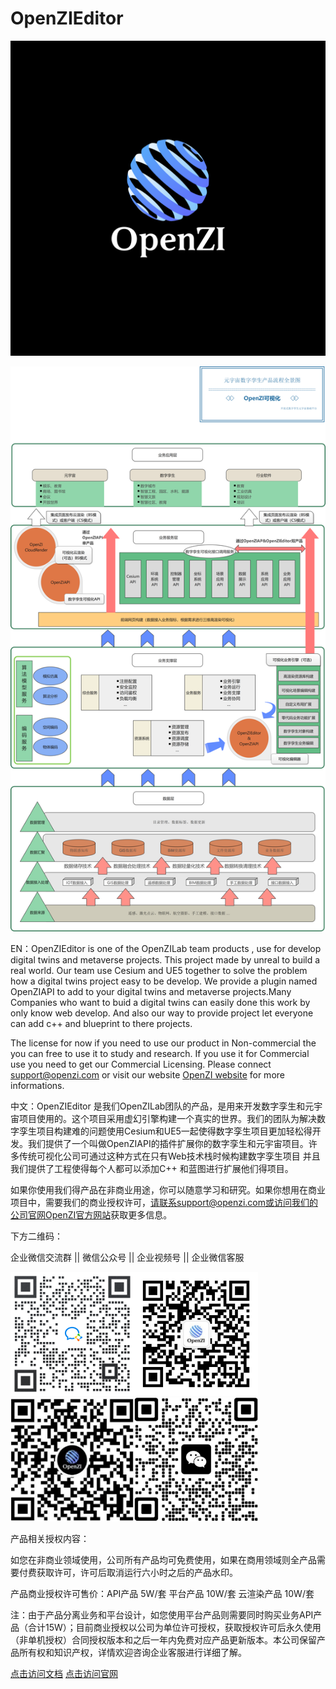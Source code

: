 # OpenZIEditor

![Logo](./Docs/OpenZILogo.png)

![Logo](./Docs/OpenZIProducts.png)

EN：OpenZIEditor is one of the OpenZILab team products , use for develop digital twins and metaverse projects. This project made by unreal to build a real world. Our team use Cesium and UE5 together to solve the problem how a digital twins project easy to be develop. We provide a plugin named OpenZIAPI to add to your digital twins and metaverse projects.Many Companies who want to buid a digital twins can easily done this work by only know web develop. And also our way to provide project let everyone can add c++ and blueprint to there projects.

The license for now if you need to use our product in Non-commercial the you can free to use it to study and research. If you use it for Commercial use you need to get our Commercial Licensing. Please connect support@openzi.com or visit our website [OpenZI website](http://cengzi.com/) for more informations.

中文：OpenZIEditor 是我们OpenZILab团队的产品，是用来开发数字孪生和元宇宙项目使用的。这个项目采用虚幻引擎构建一个真实的世界。我们的团队为解决数字孪生项目构建难的问题使用Cesium和UE5一起使得数字孪生项目更加轻松得开发。我们提供了一个叫做OpenZIAPI的插件扩展你的数字孪生和元宇宙项目。许多传统可视化公司可通过这种方式在只有Web技术栈时候构建数字孪生项目 并且我们提供了工程使得每个人都可以添加C++ 和蓝图进行扩展他们得项目。

如果你使用我们得产品在非商业用途，你可以随意学习和研究。如果你想用在商业项目中，需要我们的商业授权许可，请联系support@openzi.com或访问我们的公司官网[OpenZI官方网站](http://cengzi.com/)获取更多信息。

下方二维码：

企业微信交流群  ||   微信公众号  ||  企业视频号  ||  企业微信客服

<img src="./Docs/wecom.png" alt="Logo" style="zoom:50%;" /><img src="./Docs/wechat.jpg" alt="Logo" style="zoom:46.1%;" /><img src="./Docs/wevideo.jpg" alt="Logo" style="zoom:46%;" /><img src="./Docs/weconnect.jpg" alt="Logo" style="zoom:31.5%;" />

产品相关授权内容：

如您在非商业领域使用，公司所有产品均可免费使用，如果在商用领域则全产品需要付费获取许可，许可后取消运行六小时之后的产品水印。

产品商业授权许可售价：API产品 5W/套 平台产品 10W/套 云渲染产品 10W/套

注：由于产品分离业务和平台设计，如您使用平台产品则需要同时购买业务API产品（合计15W）；目前商业授权以公司为单位许可授权，获取授权许可后永久使用（非单机授权）合同授权版本和之后一年内免费对应产品更新版本。本公司保留产品所有权和知识产权，详情欢迎咨询企业客服进行详细了解。



[点击访问文档](http://doc.cengzi.com:3000/)                       [点击访问官网](http://www.cengzi.com/)